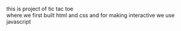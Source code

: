 this is project of tic tac toe
<br>
where we first built html and css and for making interactive we use javascript
